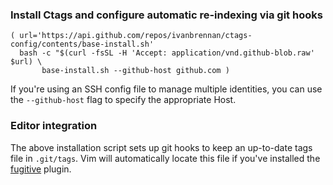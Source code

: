 ### Install Ctags and configure automatic re-indexing via git hooks

``` Shell
( url='https://api.github.com/repos/ivanbrennan/ctags-config/contents/base-install.sh'
  bash -c "$(curl -fsSL -H 'Accept: application/vnd.github-blob.raw' $url) \
       base-install.sh --github-host github.com )
```
If you're using an SSH config file to manage multiple identities, you can use the `--github-host` flag to specify the appropriate Host.

### Editor integration

The above installation script sets up git hooks to keep an up-to-date tags file in `.git/tags`. Vim will automatically locate this file if you've installed the [fugitive](https://github.com/tpope/vim-fugitive) plugin.

